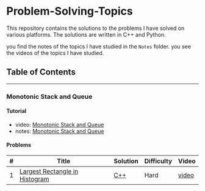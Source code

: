 # Problem-Solving-Topics

This repository contains the solutions to the problems I have solved on various platforms. The solutions are written in C++ and Python.

you find the notes of the topics I have studied in the `Notes` folder.
you see the videos of the topics I have studied.


## Table of Contents
-------------------

### Monotonic Stack and Queue
#### Tutorial
- video: [Monotonic Stack and Queue](https://www.youtube.com/watch?v=1w0rjWUQJzg&list=PL2q4fbVm1Ik6DCzm9XZJbNwyHtHGclcEh&index=2)
- notes: [Monotonic Stack and Queue](./Notes/Monotonic%20Stack%20and%20Queue.md)

#### Problems

| # | Title | Solution | Difficulty |Video|
|---| ----- | -------- | ---------- |-----|
| 1 | [Largest Rectangle in Histogram](https://leetcode.com/problems/largest-rectangle-in-histogram/) | [C++](./LeetCode/84.%20Largest%20Rectangle%20in%20Histogram.cpp) | Hard | [video](https://youtu.be/1w0rjWUQJzg?t=0) |

